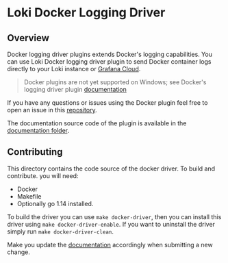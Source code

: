 # Loki Docker Logging Driver

## Overview

Docker logging driver plugins extends Docker's logging capabilities. You can use Loki Docker logging driver plugin to send
Docker container logs directly to your Loki instance or [Grafana Cloud](https://grafana.com/loki).

> Docker plugins are not yet supported on Windows; see Docker's logging driver plugin [documentation](https://docs.docker.com/engine/extend/)

If you have any questions or issues using the Docker plugin feel free to open an issue in this [repository](https://github.com/mar4uk/loki/issues).

The documentation source code of the plugin is available in the [documentation folder](../../docs/sources/clients/docker-driver/).

## Contributing

This directory contains the code source of the docker driver.
To build and contribute. you will need:

- Docker
- Makefile
- Optionally go 1.14 installed.

To build the driver you can use `make docker-driver`, then you can install this driver using `make docker-driver-enable`.
If you want to uninstall the driver simply run `make docker-driver-clean`.

Make you update the [documentation](../../docs/sources/clients/docker-driver/) accordingly when submitting a new change.

